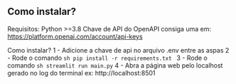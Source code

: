 ## Como instalar?

Requisitos:
Python >=3.8
Chave de API do OpenAPI consiga uma em: https://platform.openai.com/account/api-keys

Como instalar?
1 - Adicione a chave de api no arquivo .env entre as aspas
2 - Rode o comando ```sh pip install -r requirements.txt ```
3 - Rode o comando ```sh streamlit run main.py```
4 - Abra a página web pelo localhost gerado no log do terminal ex: http://localhost:8501
